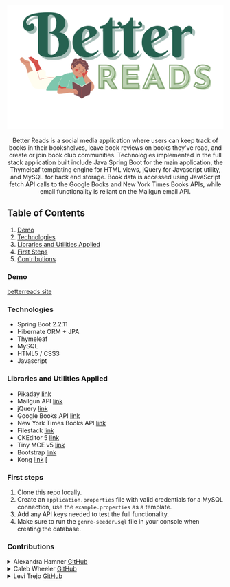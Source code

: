 <img width="1054" alt="Better Reads Logo" src="https://raw.githubusercontent.com/Better-Reads-Capstone/BetterReads/main/src/main/resources/static/img/Betterreads.svg">

<p align="center">Better Reads is a social media application where users can keep track of books in their bookshelves, leave book reviews on books they've read, and create or join book club communities.  Technologies implemented in the full stack application built include Java Spring Boot for the main application, the Thymeleaf templating engine for HTML views, jQuery for Javascript utility, and MySQL for back end storage. Book data is accessed using JavaScript fetch API calls to the Google Books and New York Times Books APIs, while email functionality is reliant on the Mailgun email API.<p>

## Table of Contents
1. [Demo](https://github.com/Better-Reads-Capstone/BetterReads/#demo)
2. [Technologies](https://github.com/Better-Reads-Capstone/BetterReads/#technologies)
3. [Libraries and Utilities Applied](https://github.com/Better-Reads-Capstone/BetterReads/#libraries-and-utilities-applied)
4. [First Steps](https://github.com/Better-Reads-Capstone/BetterReads/#first-steps)
4. [Contributions](https://github.com/Better-Reads-Capstone/BetterReads/#contributions)

### Demo
[betterreads.site](https://betterreads.site/bookclubs)


### Technologies
- Spring Boot 2.2.11
- Hibernate ORM + JPA
- Thymeleaf
- MySQL
- HTML5 / CSS3
- Javascript

### Libraries and Utilities Applied
- Pikaday [link](https://github.com/Pikaday/Pikaday)
- Mailgun API [link](https://www.mailgun.com/)
- jQuery [link](https://jquery.com/)
- Google Books API [link](https://developers.google.com/books/docs/overview)
- New York Times Books API [link](https://developer.nytimes.com/docs/books-product/1/overview)
- Filestack [link](https://www.filestack.com/docs/)
- CKEditor 5 [link](https://ckeditor.com/docs/ckeditor5/latest/)
- Tiny MCE v5 [link](https://www.tiny.cloud/docs/quick-start/)
- Bootstrap [link](https://getbootstrap.com/docs/4.5/getting-started/introduction/)
- Kong [link](https://github.com/Kong/unirest-java) [


### First steps

1. Clone this repo locally.
1. Create an `application.properties` file with valid credentials for a MySQL connection, use the `example.properties` as a template.
1. Add any API keys needed to test the full functionality.
1. Make sure to run the `genre-seeder.sql` file in your console when creating the database.


### Contributions

<details>
  <summary>Alexandra Hamner <a href="https://github.com/alexandrahamner" target="_blank">GitHub</a></summary>

  1.  
  2. 
  3. 
  4. 
</details>

<details>
  <summary>Caleb Wheeler  <a href="https://github.com/CalebEWheeler" target="_blank">GitHub</a></summary>
  
  1.  
  2. 
  3. 
  4. 
</details>

<details>
  <summary>Levi Trejo <a href="https://github.com/lbtrejo" target="_blank">GitHub</a></summary>

  1.  
  2. 
  3. 
  4. 
</details>
